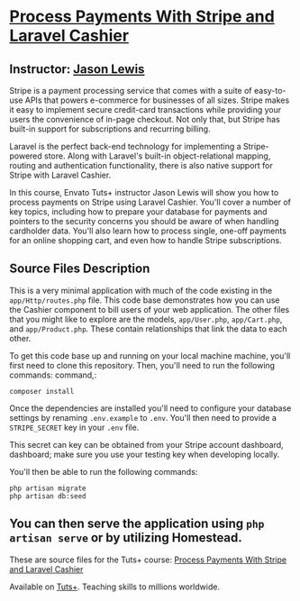# [Process Payments With Stripe and Laravel Cashier][published url]
## Instructor: [Jason Lewis][instructor url]


Stripe is a payment processing service that comes with a suite of easy-to-use APIs that powers e-commerce for businesses of all sizes. Stripe makes it easy to implement secure credit-card transactions while providing your users the convenience of in-page checkout. Not only that, but Stripe has built-in support for subscriptions and recurring billing.

Laravel is the perfect back-end technology for implementing a Stripe-powered store. Along with Laravel's built-in object-relational mapping, routing and authentication functionality, there is also native support for Stripe with Laravel Cashier. 

In this course, Envato Tuts+ instructor Jason Lewis will show you how to process payments on Stripe using Laravel Cashier. You'll cover a number of key topics, including how to prepare your database for payments and pointers to the security concerns you should be aware of when handling cardholder data. You'll also learn how to process single, one-off payments for an online shopping cart, and even how to handle Stripe subscriptions.


## Source Files Description


This is a very minimal application with much of the code existing in the `app/Http/routes.php` file. This code base demonstrates how you can use the Cashier component to bill users of your web application. The other files that you might like to explore are the models, `app/User.php`, `app/Cart.php`, and `app/Product.php`. These contain relationships that link the data to each other.

To get this code base up and running on your local machine machine, you'll first need to clone this repository. Then, you'll need to run the following commands: command,:

```
composer install
```

Once the dependencies are installed you'll need to configure your database settings by renaming `.env.example` to `.env`. You'll then need to provide a `STRIPE_SECRET` key in your `.env` file.

This secret can key can be obtained from your Stripe account dashboard, dashboard; make sure you use your testing key when developing locally.

You'll then be able to run the following commands:

```
php artisan migrate
php artisan db:seed
```

You can then serve the application using `php artisan serve` or by utilizing Homestead.
------

These are source files for the Tuts+ course: [Process Payments With Stripe and Laravel Cashier][published url]

Available on [Tuts+](https://tutsplus.com). Teaching skills to millions worldwide.

[published url]: https://code.tutsplus.com/courses/process-payments-with-stripe-and-laravel-cashier
[instructor url]: https://tutsplus.com/authors/jason-lewis
